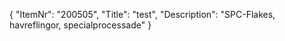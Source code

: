 {
  "ItemNr": "200505",
  "Title": "test",
  "Description": "SPC-Flakes, havreflingor, specialprocessade"
}